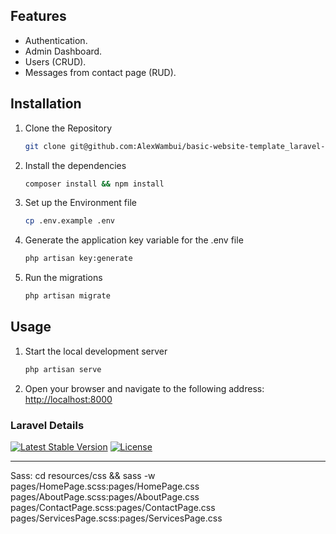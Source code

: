 ## Features
- Authentication.
- Admin Dashboard.
- Users (CRUD).
- Messages from contact page (RUD).


## Installation
1. Clone the Repository
    ```bash
    git clone git@github.com:AlexWambui/basic-website-template_laravel-blade.git
    ```
2. Install the dependencies
    ```bash
    composer install && npm install
    ```
3. Set up the Environment file
    ```bash
    cp .env.example .env
    ```
4. Generate the application key variable for the .env file
    ```bash
    php artisan key:generate
    ```
5. Run the migrations
    ```bash
    php artisan migrate
    ```


## Usage
1. Start the local development server
    ```bash
    php artisan serve
    ```
2. Open your browser and navigate to the following address: [http://localhost:8000](http://localhost:8000)


### Laravel Details
<a href="https://packagist.org/packages/laravel/framework"><img src="https://img.shields.io/packagist/v/laravel/framework" alt="Latest Stable Version"></a>
<a href="https://packagist.org/packages/laravel/framework"><img src="https://img.shields.io/packagist/l/laravel/framework" alt="License"></a>


-------------------------------------------------
Sass:
cd resources/css && sass -w pages/HomePage.scss:pages/HomePage.css pages/AboutPage.scss:pages/AboutPage.css pages/ContactPage.scss:pages/ContactPage.css pages/ServicesPage.scss:pages/ServicesPage.css
